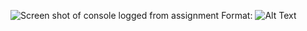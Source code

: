 ![Screen shot of console logged from assignment](../images/mockuppageone.jpg)
Format: ![Alt Text](url)
